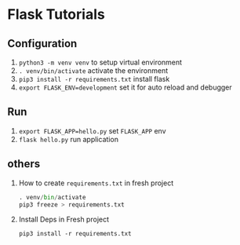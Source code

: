 # Flask Tutorials

## Configuration

1. `python3 -m venv venv` to setup virtual environment
1. `. venv/bin/activate` activate the environment
1. `pip3 install -r requirements.txt` install flask
1. `export FLASK_ENV=development` set it for auto reload and debugger

## Run

1. `export FLASK_APP=hello.py` set `FLASK_APP` env
1. `flask hello.py` run application

## others

1. How to create `requirements.txt` in fresh project
    
    ```python
    . venv/bin/activate
    pip3 freeze > requirements.txt
    ```

1. Install Deps in Fresh project

    ```
    pip3 install -r requirements.txt
    ```
